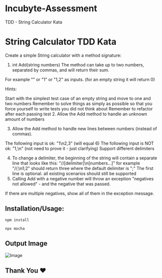 # Incubyte-Assessment
TDD - String Calculator Kata

# String Calculator TDD Kata

Create a simple String calculator with a method signature:

1. int Add(string numbers)
The method can take up to two numbers, separated by commas, and will return their sum.

For example "" or "1" or "1,2" as inputs. (for an empty string it will return 0)

Hints:

Start with the simplest test case of an empty string and move to one and two numbers
Remember to solve things as simply as possible so that you force yourself to write tests you did not think about
Remember to refactor after each passing test
2. Allow the Add method to handle an unknown amount of numbers

3. Allow the Add method to handle new lines between numbers (instead of commas).

The following input is ok: "1\n2,3" (will equal 6)
The following input is NOT ok: "1,\n" (not need to prove it - just clarifying)
Support different delimiters

4. To change a delimiter, the beginning of the string will contain a separate line that looks like this: "//[delimiter]\n[numbers…]" for example "//;\n1;2" should return three where the default delimiter is ";"
The first line is optional. all existing scenarios should still be supported
5. Calling Add with a negative number will throw an exception "negatives not allowed" - and the negative that was passed.

If there are multiple negatives, show all of them in the exception message.

## Installation/Usage:

`npm install`

`npx mocha`

## Output Image

![Image](https://github.com/vivekarora-02/Incubyte/blob/master/Incubyte.png)


## Thank You ❤️


